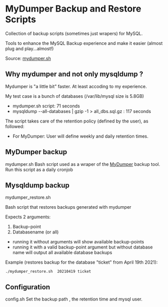 # MyDumper Backup and Restore Scripts

Collection of backup scripts (sometimes just wrapers) for MySQL.

Tools to enhance the MySQL Backup experience and make it easier (almost plug and play...almost!)

Source: [mydumper.sh](https://github.com/nethalo/backup-scripts) 

## Why mydumper and not only mysqldump ?
Mydumper is "a little bit" faster. At least accoding to my experience.

My test case is a bunch of databases (/var/lib/mysql size is 5.8GB)
- mydumper.sh script: 71 seconds
- mysqldump --all-databases | gzip -1 > all_dbs.sql.gz : 117 seconds
 

The script takes care of the retention policy (defined by the user), as followed:
- For MyDumper: User will define weekly and daily retention times.

## MyDumper backup
mydumper.sh
Bash script used as a wraper of the [MyDumper](https://launchpad.net/mydumper "MyDumper") backup tool. Run this script as a daily cronjob

## Mysqldump backup
mydumper_restore.sh

Bash script that restores backups generated with mydumper

Expects 2 arguments:
1) Backup-point
2) Databasename (or all)
- running it without arguments will show available backup-points
- running it with a valid backup-point argument but without database name will output all available database backups

Example (restores backup for the database "ticket" from April 19th 2021):

`./mydumper_restore.sh  20210419 ticket`


## Configuration
config.sh
Set the backup path , the retention time and mysql user.

